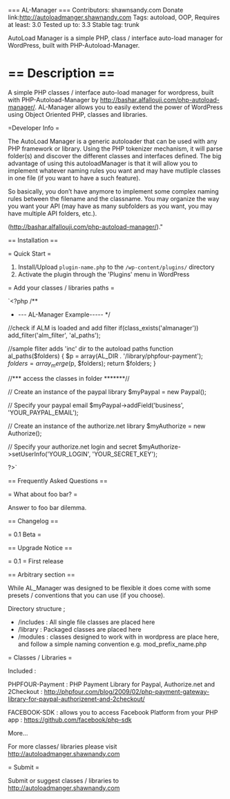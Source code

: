 === AL-Manager ===
Contributors: shawnsandy.com
Donate link:http://autoloadmanger.shawnandy.com
Tags: autoload, OOP,
Requires at least: 3.0
Tested up to: 3.3
Stable tag: trunk

AutoLoad Manager is a simple PHP,  class / interface auto-load manager for WordPress, built with PHP-Autoload-Manager.

== Description ==
===========

A simple PHP classes / interface auto-load manager for wordpress, built with PHP-Autoload-Manager by http://bashar.alfallouji.com/php-autoload-manager/. AL-Manager allows you to easily extend the power of WordPress using Object Oriented PHP, classes and libraries.

=Developer Info =

The AutoLoad Manager is a generic autoloader that can be used with any PHP framework or library. Using the PHP tokenizer mechanism, it will parse folder(s) and discover the different classes and interfaces defined. The big advantage of using this autoloadManager is that it will allow you to implement whatever naming rules you want and may have mutliple classes in one file (if you want to have a such feature).

So basically, you don’t have anymore to implement some complex naming rules between the filename and the classname. You may organize the way you want your API (may have as many subfolders as you want, you may have multiple API folders, etc.).

 (http://bashar.alfallouji.com/php-autoload-manager/)."





== Installation ==

= Quick Start =

1. Install/Upload `plugin-name.php` to the `/wp-content/plugins/` directory
2. Activate the plugin through the 'Plugins' menu in WordPress


= Add your classes / libraries paths =

`<?php
/**
 * --- AL-Manager Example-----
 */

//check if ALM is loaded and add filter
if(class_exists('almanager')) add_filter('alm_filter', 'al_paths');

//sample fliter adds 'inc' dir to the autoload paths
function al_paths($folders) {
    $p = array(AL_DIR . '/library/phpfour-payment');
    $folders = array_merge($p, $folders);
    return $folders;
}

//*** access the classes in folder *******//

// Create an instance of the paypal library
$myPaypal = new Paypal();

// Specify your paypal email
$myPaypal->addField('business', 'YOUR_PAYPAL_EMAIL');

// Create an instance of the authorize.net library
$myAuthorize = new Authorize();

// Specify your authorize.net login and secret
$myAuthorize->setUserInfo('YOUR_LOGIN', 'YOUR_SECRET_KEY');


 ?>`

== Frequently Asked Questions ==


= What about foo bar? =

Answer to foo bar dilemma.

== Changelog ==

= 0.1 Beta =

== Upgrade Notice ==

= 0.1 =
First release

== Arbitrary section ==

While AL_Manager was designed to be flexible it does come with some presets / conventions that you can use (if you choose).

Directory structure ;

- /includes : All single file classes are placed here
- /library : Packaged classes are placed here
- /modules : classes designed to work with in wordpress are place here, and follow a simple naming convention e.g. mod_prefix_name.php


= Classes / Libraries =

Included :

PHPFOUR-Payment : PHP Payment Library for Paypal, Authorize.net and 2Checkout : http://phpfour.com/blog/2009/02/php-payment-gateway-library-for-paypal-authorizenet-and-2checkout/

FACEBOOK-SDK : allows you to access Facebook Platform from your PHP app : https://github.com/facebook/php-sdk

More...

For more classes/ libraries please visit http://autoloadmanger.shawnandy.com

= Submit =

Submit or suggest classes / libraries to http://autoloadmanger.shawnandy.com
